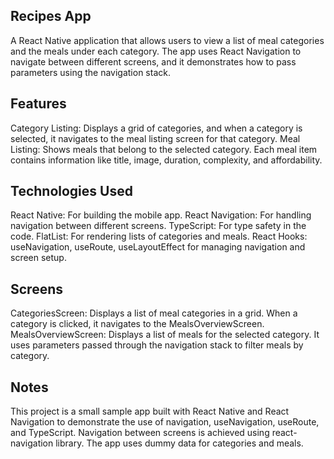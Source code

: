 ## Recipes App

A React Native application that allows users to view a list of meal categories and the meals under each category. The app uses React Navigation to navigate between different screens, and it demonstrates how to pass parameters using the navigation stack.

## Features

Category Listing: Displays a grid of categories, and when a category is selected, it navigates to the meal listing screen for that category.
Meal Listing: Shows meals that belong to the selected category. Each meal item contains information like title, image, duration, complexity, and affordability.

## Technologies Used

React Native: For building the mobile app.
React Navigation: For handling navigation between different screens.
TypeScript: For type safety in the code.
FlatList: For rendering lists of categories and meals.
React Hooks: useNavigation, useRoute, useLayoutEffect for managing navigation and screen setup.

## Screens

CategoriesScreen: Displays a list of meal categories in a grid. When a category is clicked, it navigates to the MealsOverviewScreen.
MealsOverviewScreen: Displays a list of meals for the selected category. It uses parameters passed through the navigation stack to filter meals by category.

## Notes

This project is a small sample app built with React Native and React Navigation to demonstrate the use of navigation, useNavigation, useRoute, and TypeScript.
Navigation between screens is achieved using react-navigation library.
The app uses dummy data for categories and meals.
